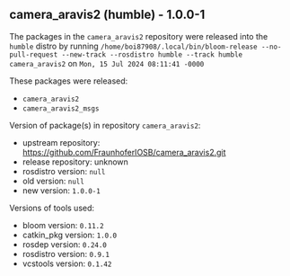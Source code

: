 ## camera_aravis2 (humble) - 1.0.0-1

The packages in the `camera_aravis2` repository were released into the `humble` distro by running `/home/boi87908/.local/bin/bloom-release --no-pull-request --new-track --rosdistro humble --track humble camera_aravis2` on `Mon, 15 Jul 2024 08:11:41 -0000`

These packages were released:
- `camera_aravis2`
- `camera_aravis2_msgs`

Version of package(s) in repository `camera_aravis2`:

- upstream repository: https://github.com/FraunhoferIOSB/camera_aravis2.git
- release repository: unknown
- rosdistro version: `null`
- old version: `null`
- new version: `1.0.0-1`

Versions of tools used:

- bloom version: `0.11.2`
- catkin_pkg version: `1.0.0`
- rosdep version: `0.24.0`
- rosdistro version: `0.9.1`
- vcstools version: `0.1.42`


